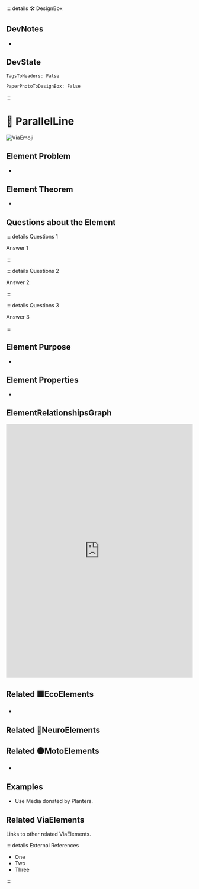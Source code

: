 ::: details 🛠 <dev>DesignBox</dev>

## DevNotes

-

## DevState

`TagsToHeaders: False`

`PaperPhotoToDesignBox: False`

:::

# 🔻 <via>ParallelLine</via>

![ViaEmoji](/Via/Via_Emoji.png)

## Element Problem

-

## Element Theorem

-

## Questions about the Element

::: details Questions 1

Answer 1

:::

::: details Questions 2

Answer 2

:::

::: details Questions 3

Answer 3

:::

## Element Purpose

-

## Element Properties

-

## ElementRelationshipsGraph

<iframe
    width="100%"
    height="684"
    frameborder="0"
    src="https://observablehq.com/embed/@d3/force-directed-graph/2?cells=chart"
></iframe>

## Related 🟩<eco>EcoElements</eco>

-

## Related 💜<neuro>NeuroElements</neuro>

## Related 🟠<moto>MotoElements</moto>

-

## Examples

- Use Media donated by Planters.

## Related <via>ViaElements</via>

Links to other related ViaElements.

::: details External References

- One
- Two
- Three

:::
